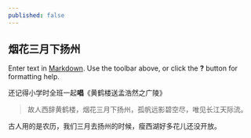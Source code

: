 ```yaml
---
published: false
---
```


## 烟花三月下扬州

Enter text in [Markdown](http://daringfireball.net/projects/markdown/). Use the toolbar above, or click the **?** button for formatting help.

还记得小学时全班一起**唱**《黄鹤楼送孟浩然之广陵》

> 故人西辞黄鹤楼，烟花三月下扬州，孤帆远影碧空尽，唯见长江天际流。

古人用的是农历，我们三月去扬州的时候，瘦西湖好多花儿还没开放。



